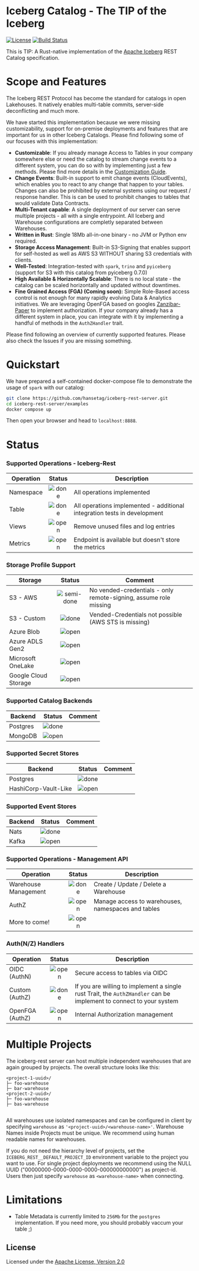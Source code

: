 # Iceberg Catalog - The TIP of the Iceberg
[![License](https://img.shields.io/badge/License-Apache_2.0-blue.svg)](https://opensource.org/licenses/Apache-2.0)
[![Build Status][actions-badge]][actions-url]

[actions-badge]: https://github.com/hansetag/iceberg-rest-server/workflows/CI/badge.svg?branch=main
[actions-url]: https://github.com/hansetag/iceberg-rest-server/actions?query=workflow%3ACI+branch%3Amain

This is TIP: A Rust-native implementation of the [Apache Iceberg](https://iceberg.apache.org/) REST Catalog specification.

# Scope and Features
The Iceberg REST Protocol has become the standard for catalogs in open Lakehouses. It natively enables multi-table commits, server-side deconflicting and much more.

We have started this implementation because we were missing customizability, support for on-premise deployments and features that are important for us in other Iceberg Catalogs. Please find following some of our focuses with this implementation:

* **Customizable**: If you already manage Access to Tables in your company somewhere else or need the catalog to stream change events to a different system, you can do so with by implementing just a few methods. Please find more details in the [Customization Guide](CUSTOMIZING.md).
* **Change Events**: Built-in support to emit change events (CloudEvents), which enables you to react to any change that happen to your tables. Changes can also be prohibited by external systems using our request / response handler. This is can be used to prohibit changes to tables that would validate Data Contracts.
* **Multi-Tenant capable**: A single deployment of our server can serve multiple projects - all with a single entrypoint. All Iceberg and Warehouse configurations are completly separated between Warehouses.
* **Written in Rust**: Single 18Mb all-in-one binary - no JVM or Python env required.
* **Storage Access Management**: Built-in S3-Signing that enables support for self-hosted as well as AWS S3 WITHOUT sharing S3 credentials with clients.
* **Well-Tested**: Integration-tested with `spark`, `trino` and `pyiceberg` (support for S3 with this catalog from pyiceberg 0.7.0)
* **High Available & Horizontally Scalable**: There is no local state - the catalog can be scaled horizontally and updated without downtimes.
* **Fine Grained Access (FGA) (Coming soon):** Simple Role-Based access control is not enough for many rapidly evolving Data & Analytics initiatives. We are leveraging OpenFGA based on googles [Zanzibar-Paper](https://research.google/pubs/zanzibar-googles-consistent-global-authorization-system/) to implement authorization. If your company already has a different system in place, you can integrate with it by implementing a handful of methods in the `AuthZHandler` trait.

Please find following an overview of currently supported features. Please also check the Issues if you are missing something.

# Quickstart

We have prepared a self-contained docker-compose file to demonstrate the usage of `spark` with our catalog:

```sh
git clone https://github.com/hansetag/iceberg-rest-server.git
cd iceberg-rest-server/examples
docker compose up
```

Then open your browser and head to `localhost:8888`.

# Status

### Supported Operations - Iceberg-Rest

| Operation | Status  | Description                                                              |
|-----------|:-------:|--------------------------------------------------------------------------|
| Namespace | ![done] | All operations implemented                                               |
| Table     | ![done] | All operations implemented - additional integration tests in development |
| Views     | ![open] | Remove unused files and log entries                                      |
| Metrics   | ![open] | Endpoint is available but doesn't store the metrics                      |

### Storage Profile Support

| Storage              |    Status    | Comment                                                          |
|----------------------|:------------:|------------------------------------------------------------------|
| S3 - AWS             | ![semi-done] | No vended-credentials - only remote-signing, assume role missing |
| S3 - Custom          |   ![done]    | Vended-Credentials not possible (AWS STS is missing)             |
| Azure Blob           |   ![open]    |                                                                  |
| Azure ADLS Gen2      |   ![open]    |                                                                  |
| Microsoft OneLake    |   ![open]    |                                                                  |
| Google Cloud Storage |   ![open]    |                                                                  |


### Supported Catalog Backends

| Backend  | Status  | Comment |
|----------|:-------:|---------|
| Postgres | ![done] |         |
| MongoDB  | ![open] |         |


### Supported Secret Stores
| Backend              | Status  | Comment |
|----------------------|:-------:|---------|
| Postgres             | ![done] |         |
| HashiCorp-Vault-Like | ![open] |         |

### Supported Event Stores
| Backend | Status  | Comment |
|---------|:-------:|---------|
| Nats    | ![done] |         |
| Kafka   | ![open] |         |

### Supported Operations - Management API

| Operation            | Status  | Description                                        |
|----------------------|:-------:|----------------------------------------------------|
| Warehouse Management | ![done] | Create / Update / Delete a Warehouse               |
| AuthZ                | ![open] | Manage access to warehouses, namespaces and tables |
| More to come!        | ![open] |                                                    |

### Auth(N/Z) Handlers

| Operation       | Status  | Description                                                                                                        |
|-----------------|:-------:|--------------------------------------------------------------------------------------------------------------------|
| OIDC (AuthN)    | ![open] | Secure access to tables via OIDC                                                                                   |
| Custom (AuthZ)  | ![done] | If you are willing to implement a single rust Trait, the `AuthZHandler` can be implement to connect to your system |
| OpenFGA (AuthZ) | ![open] | Internal Authorization management                                                                                  |

# Multiple Projects
The iceberg-rest server can host multiple independent warehouses that are again grouped by projects. The overall structure looks like this:

```
<project-1-uuid>/
├─ foo-warehouse
├─ bar-warehouse
<project-2-uuid>/
├─ foo-warehouse
├─ bas-warehouse
  
```

All warehouses use isolated namespaces and can be configured in client by specifying `warehouse` as `'<project-uuid>/<warehouse-name>'`. Warehouse Names inside Projects must be unique. We recommend using human readable names for warehouses.

If you do not need the hierarchy level of projects, set the `ICEBERG_REST__DEFAULT_PROJECT_ID` environment variable to the project you want to use. For single project deployments we recommend using the NULL UUID ("00000000-0000-0000-0000-000000000000") as project-id. Users then just specify `warehouse` as `<warehouse-name>` when connecting.

# Limitations
* Table Metadata is currently limited to `256Mb` for the `postgres` implementation. If you need more, you should probably vaccum your table ;)

## License

Licensed under the [Apache License, Version 2.0](http://www.apache.org/licenses/LICENSE-2.0)


[open]: https://cdn.jsdelivr.net/gh/Readme-Workflows/Readme-Icons@main/icons/octicons/IssueNeutral.svg
[semi-done]: https://cdn.jsdelivr.net/gh/Readme-Workflows/Readme-Icons@main/icons/octicons/ApprovedChangesGrey.svg
[done]: https://cdn.jsdelivr.net/gh/Readme-Workflows/Readme-Icons@main/icons/octicons/ApprovedChanges.svg
